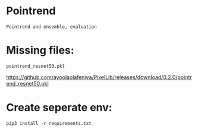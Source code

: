 # Pointrend
    Pointrend and ensemble, evaluation
    
    
# Missing files:

    pointrend_resnet50.pkl
       
   https://github.com/ayoolaolafenwa/PixelLib/releases/download/0.2.0/pointrend_resnet50.pkl
  
# Create seperate env:
  
    pip3 install -r requirements.txt
